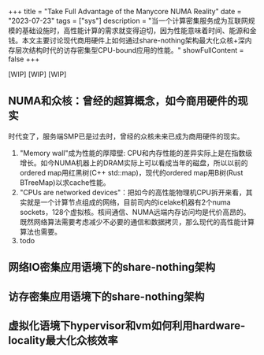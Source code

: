 +++
title = "Take Full Advantage of the Manycore NUMA Reality"
date = "2023-07-23"
tags = ["sys"]
description = "当一个计算密集服务成为互联网规模的基础设施时，高性能计算的需求就变得迫切，因为性能意味着时间、能源和金钱。本文主要讨论现代商用硬件上如何通过share-nothing架构最大化众核+深内存层次结构时代的访存密集型CPU-bound应用的性能。"
showFullContent = false
+++

[WIP] [WIP] [WIP]

## NUMA和众核：曾经的超算概念，如今商用硬件的现实
时代变了，服务端SMP已是过去时，曾经的众核未来已成为商用硬件的现实。

1. "Memory wall"成为性能的厚障壁: CPU和内存性能的差异实际上是在指数级增长。如今NUMA机器上的DRAM实际上可以看成当年的磁盘，所以以前的ordered map用红黑树(C++ std::map)，现代的ordered map用B树(Rust BTreeMap)以求cache性能。
2. "CPUs are networked devices"：把如今的高性能物理机CPU拆开来看，其实就是一个计算节点组成的网络，目前司内的icelake机器有2个numa sockets，128个虚拟核。核间通信、NUMA远端内存访问均是代价高昂的。既然网络算法需要考虑减少不必要的通信和数据拷贝，那么现代的高性能计算算法也需要。
3. todo

## 网络IO密集应用语境下的share-nothing架构

## 访存密集应用语境下的share-nothing架构

## 虚拟化语境下hypervisor和vm如何利用hardware-locality最大化众核效率



